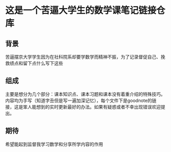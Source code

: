 # 这是一个苦逼大学生的数学课笔记链接仓库
## 背景
苦逼摆京大学学生因为在社科院系却要学数学而精神不振，为了记录督促自己、挽救绩点和留下点什么写下这些
## 组成
主要是想分为几个部分：课本知识点、课本习题和课本没有着重介绍的特殊技巧。内容均为手写（知道字丑但是写一遍加深记忆），每个文件下是goodnote的链接，这是笨人能想到的实时更新最好的办法。如果有疑惑或者不幸出现错误欢迎提出。
## 期待
希望能起到监督我学习数学和分享所学内容的作用
